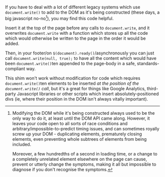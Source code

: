 If you have to deal with a lot of different legacy systems which use `document.write()` to add to the DOM as it's being constructed (these days, a big javascript no-no[^1]), you may find this code helpful.

Insert it at the top of the page before any calls to `document.write`, and it overwrites `document.write` with a function which stores up all the code which would otherwise be written to the page in the order it would be added.

Then, in your footer/on `$(document).ready()`/asynchronously you can just call `document.write(null, true);` to have all the content which would have been `document.write()`ten appended to the page-body in a safe, standards-compliant way.

This shim won't work without modification for code which requires `document.write()`ten elements to be inserted *at the position of the `document.write()` call*, but it's a great for things like Google Analytics, third-party Javascript libraries or other scripts which insert absolutely-positioned divs (ie, where their position in the DOM isn't always vitally important).

[^1]: Modifying the DOM while it's being constructed always used to be the only way to do it, at least until the DOM API came along. However, it leaves your code open to all sorts of race conditions and arbitrary/impossible-to-predict timing issues, and can sometimes royally screw up your DOM - duplicating elements, prematurely closing elements, even preventing whole subtrees of elements from being included.

    Moreover, a few hundredths of a second in loading time, or a change to a completely unrelated element elsewhere on the page can cause, prevent or utterly change the symptoms, making it all but impossible to diagnose if you don't recognise the symptoms.
